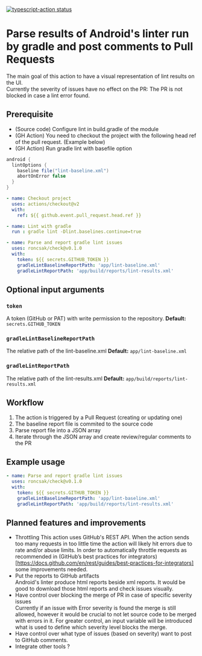 <a href="https://github.com/roncsak/check"><img alt="typescript-action status" src="https://github.com/roncsak/check/workflows/test/badge.svg"></a>

# Parse results of Android's linter run by gradle and post comments to Pull Requests

The main goal of this action to have a visual representation of lint results on the UI.  
Currently the severity of issues have no effect on the PR: The PR is not blocked in case a lint error found.

## Prerequisite

 - (Source code) Configure lint in build.gradle of the module
 - (GH Action) You need to checkout the project with the following head ref of the pull request. (Example below)
 - (GH Action) Run gradle lint with basefile option 

```groovy
android {
  lintOptions {
    baseline file("lint-baseline.xml")
    abortOnError false
  }
}

```

```yaml
- name: Checkout project
  uses: actions/checkout@v2
  with:
    ref: ${{ github.event.pull_request.head.ref }}

- name: Lint with gradle
  run : gradle lint -Dlint.baselines.continue=true

- name: Parse and report gradle lint issues
  uses: roncsak/check@v0.1.0
  with:
    token: ${{ secrets.GITHUB_TOKEN }}
    gradleLintBaselineReportPath: 'app/lint-baseline.xml'
    gradleLintReportPath: 'app/build/reports/lint-results.xml'

```

## Optional input arguments

### `token`
A token (GitHub or PAT) with write permission to the repository.
**Default:** `secrets.GITHUB_TOKEN`

### `gradleLintBaselineReportPath`
The relative path of the lint-baseline.xml
**Default:** `app/lint-baseline.xml`

### `gradleLintReportPath`
The relative path of the lint-results.xml
**Default:** `app/build/reports/lint-results.xml`

## Workflow

 1. The action is triggered by a Pull Request (creating or updating one)
 1. The baseline report file is commited to the source code
 1. Parse report file into a JSON array
 1. Iterate through the JSON array and create review/regular comments to the PR

## Example usage

```yaml
- name: Parse and report gradle lint issues
  uses: roncsak/check@v0.1.0
  with:
    token: ${{ secrets.GITHUB_TOKEN }}
    gradleLintBaselineReportPath: 'app/lint-baseline.xml'
    gradleLintReportPath: 'app/build/reports/lint-results.xml'
```

## Planned features and improvements
 - Throttling
   This action uses GitHub's REST API. When the action sends too many requests in too little time the action will likely hit errors due to rate and/or abuse limits. In order to automatically throttle requests as recommended in (GitHub’s best practices for integrators)[https://docs.github.com/en/rest/guides/best-practices-for-integrators] some improvements needed.
 - Put the reports to GitHub artifacts  
   Android's linter produce html reports beside xml reports. It would be good to download those html reports and check issues visually.
 - Have control over blocking the merge of PR in case of specific severity issues  
   Currently if an issue with Error severity is found the merge is still allowed, however it would be crucial to not let source code to be merged with errors in it. For greater control, an input variable will be introduced what is used to define which severity level blocks the merge.
 - Have control over what type of issues (based on severity) want to post to GitHub comments.
 - Integrate other tools ?